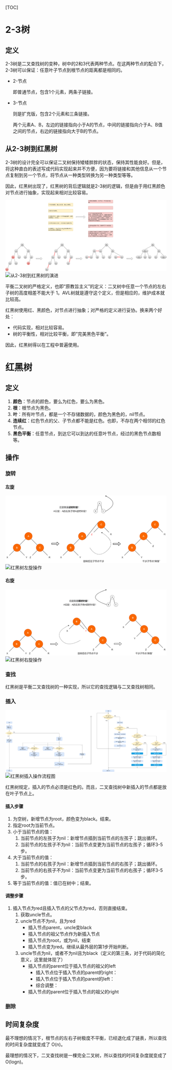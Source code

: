 [TOC]

# 2-3树

## 定义

2-3树是二叉查找树的变种，树中的2和3代表两种节点。在这两种节点的配合下，2-3树可以保证：任意叶子节点到根节点的距离都是相同的。

- 2-节点

  即普通节点，包含1个元素，两条子链接。

- 3-节点

  则是扩充版，包含2个元素和三条链接。

  两个元素A、B，左边的链接指向小于A的节点，中间的链接指向介于A、B值之间的节点，右边的链接指向大于B的节点。



## 从2-3树到红黑树

2-3树的设计完全可以保证二叉树保持矮矮胖胖的状态，保持其性能良好。但是，将这种直白的表述写成代码实现起来并不方便，因为要将链接和其他信息从一个节点复制到另一个节点，将节点从一种类型转换为另一种类型等等。

因此，红黑树出现了，红黑树的背后逻辑就是2-3树的逻辑，但是由于用红黑颜色对节点进行抽象，实现起来相对比较容易。

<img src="https://github.com/NieGuanglin/docs/blob/main/pics/data-structure/tree/r-b-tree/1.从2-3树到红黑树的演进.png">

<img src="/Users/nieguanglin/docs/pics/data-structure/tree/r-b-tree/1.从2-3树到红黑树的演进.png" alt="从2-3树到红黑树的演进" style="zoom:100%;" />



平衡二叉树的严格定义，也即“原教旨主义”的定义：二叉树中任意一个节点的左右子树的高度相差不能大于 1。AVL树就是遵守这个定义，但是相应的，维护成本就比较高。

红黑树使用红、黑颜色，对节点进行抽象；对严格的定义进行妥协。换来两个好处：

- 代码实现，相对比较容易。
- 树的平衡性，相对比较平衡，即”完美黑色平衡”。

因此，红黑树得以在工程中普遍使用。



# 红黑树

## 定义

1. **颜色**：节点的颜色，要么为红色，要么为黑色。
2. **根**：根节点为黑色。
3. **叶**：所有叶节点，都是一个不存储数据的，颜色为黑色的，nil节点。
4. **连续红**：红色节点的父、子节点都不能是红色。也即，不存在两个相邻的红色节点。
5. **黑色平衡**：任意节点，到达它可以到达的任意叶节点，经过的黑色节点数相等。



## 操作

### 旋转

#### 左旋

<img src="https://github.com/NieGuanglin/docs/blob/main/pics/data-structure/tree/r-b-tree/2.红黑树左旋操作.png">

<img src="/Users/nieguanglin/docs/pics/data-structure/tree/r-b-tree/2.红黑树左旋操作.png" alt="红黑树左旋操作" style="zoom:100%;" />

#### 右旋

<img src="https://github.com/NieGuanglin/docs/blob/main/pics/data-structure/tree/r-b-tree/3.红黑树右旋操作.png">

<img src="/Users/nieguanglin/docs/pics/data-structure/tree/r-b-tree/3.红黑树右旋操作.png" alt="红黑树右旋操作" style="zoom:100%;" />

### 查找

红黑树是平衡二叉查找树的一种实现，所以它的查找逻辑与二叉查找树相同。



### 插入

<img src="https://github.com/NieGuanglin/docs/blob/main/pics/data-structure/tree/r-b-tree/4.红黑树插入操作流程图.png">

<img src="/Users/nieguanglin/docs/pics/data-structure/tree/r-b-tree/4.红黑树插入操作流程图.png" alt="红黑树插入操作流程图" style="zoom:100%;" />

红黑树规定，插入的节点必须是红色的。而且，二叉查找树中新插入的节点都是放在叶子节点上。

#### 插入步骤

1. 为空树，新增节点为root，颜色变为black。结束。
2. 指定root为当前节点。
3. 小于当前节点的值：
   1. 当前节点的左孩子为nil：新增节点插到当前节点的左孩子；跳出循环。
   2. 当前节点的左孩子不为nil：当前节点变更为当前节点的左孩子；循环3-5步。
4. 大于当前节点的值：
   1. 当前节点的右孩子为nil：新增节点插到当前节点的右孩子；跳出循环。
   2. 当前节点的右孩子不为nil：当前节点变更为当前节点的右孩子；循环3-5步。
5. 等于当前节点的值：值已在树中；结束。

#### 调整步骤

1. 插入节点为red且插入节点的父节点为red，否则直接结束。
   1. 获取uncle节点。
   2. uncle节点不为nil，且为red
      -  插入节点parent，uncle变black
      - 插入节点的祖父节点作为新插入节点
      - 插入节点为root，或为nil，结束
      - 插入节点变为red。继续从最外层的第1步开始判断。
   3. uncle节点为nil，或者不为nil且为black（定义的第三条，对于代码的简化意义，这里就体现了）
      - 插入节点的parent位于插入节点的祖父的left
        - 插入节点位于插入节点的parent的right：
        - 插入节点位于插入节点的parent的left：
        - 综合调整：
      -  插入节点的parent位于插入节点的祖父的right



### 删除



## 时间复杂度

最不理想的情况下，根节点的左右子树极度不平衡，已经退化成了链表，所以查找的时间复杂度就变成了 O(n)。

最理想的情况下，二叉查找树是一棵完全二叉树，所以查找的时间复杂度就变成了 O(logn)。
